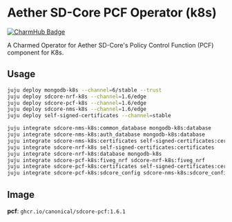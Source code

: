 # Aether SD-Core PCF Operator (k8s)
[![CharmHub Badge](https://charmhub.io/sdcore-pcf-k8s/badge.svg)](https://charmhub.io/sdcore-pcf-k8s)

A Charmed Operator for Aether SD-Core's Policy Control Function (PCF) component for K8s. 

## Usage

```bash
juju deploy mongodb-k8s --channel=6/stable --trust
juju deploy sdcore-nrf-k8s --channel=1.6/edge
juju deploy sdcore-pcf-k8s --channel=1.6/edge 
juju deploy sdcore-nms-k8s --channel=1.6/edge
juju deploy self-signed-certificates --channel=stable

juju integrate sdcore-nms-k8s:common_database mongodb-k8s:database
juju integrate sdcore-nms-k8s:auth_database mongodb-k8s:database
juju integrate sdcore-nms-k8s:certificates self-signed-certificates:certificates
juju integrate sdcore-nrf-k8s self-signed-certificates:certificates
juju integrate sdcore-nrf-k8s:database mongodb-k8s
juju integrate sdcore-pcf-k8s:fiveg_nrf sdcore-nrf-k8s:fiveg_nrf
juju integrate sdcore-pcf-k8s:certificates self-signed-certificates:certificates
juju integrate sdcore-pcf-k8s:sdcore_config sdcore-nms-k8s:sdcore_config
```

## Image

**pcf**: `ghcr.io/canonical/sdcore-pcf:1.6.1`

